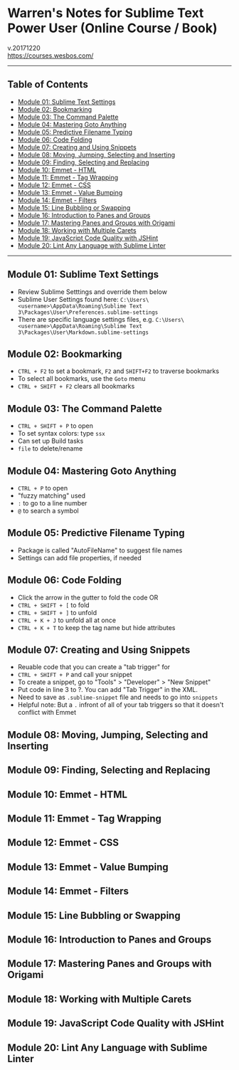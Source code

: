 # Warren's Notes for Sublime Text Power User (Online Course / Book)
v.20171220\
https://courses.wesbos.com/

---
## Table of Contents
* [Module 01: Sublime Text Settings]()
* [Module 02: Bookmarking]()
* [Module 03: The Command Palette]()
* [Module 04: Mastering Goto Anything]()
* [Module 05: Predictive Filename Typing]()
* [Module 06: Code Folding]()
* [Module 07: Creating and Using Snippets]()
* [Module 08: Moving, Jumping, Selecting and Inserting]()
* [Module 09: Finding, Selecting and Replacing]()
* [Module 10: Emmet - HTML]()
* [Module 11: Emmet - Tag Wrapping]()
* [Module 12: Emmet - CSS]()
* [Module 13: Emmet - Value Bumping]()
* [Module 14: Emmet - Filters]()
* [Module 15: Line Bubbling or Swapping]()
* [Module 16: Introduction to Panes and Groups]()
* [Module 17: Mastering Panes and Groups with Origami]()
* [Module 18: Working with Multiple Carets]()
* [Module 19: JavaScript Code Quality with JSHint]()
* [Module 20: Lint Any Language with Sublime Linter]()
---

## Module 01: Sublime Text Settings
* Review Sublime Setttings and override them below
* Sublime User Settings found here: `C:\Users\<username>\AppData\Roaming\Sublime Text 3\Packages\User\Preferences.sublime-settings`
* There are specific language settings files, e.g. `C:\Users\<username>\AppData\Roaming\Sublime Text 3\Packages\User\Markdown.sublime-settings`

## Module 02: Bookmarking
* `CTRL + F2` to set a bookmark, `F2` and `SHIFT+F2` to traverse bookmarks
* To select all bookmarks, use the `Goto` menu
* `CTRL + SHIFT + F2` clears all bookmarks

## Module 03: The Command Palette
* `CTRL + SHIFT + P` to open
* To set syntax colors: type `ssx`
* Can set up Build tasks
* `file` to delete/rename

## Module 04: Mastering Goto Anything
* `CTRL + P` to open
* "fuzzy matching" used
* `:` to go to a line number
* `@` to search a symbol

## Module 05: Predictive Filename Typing
* Package is called "AutoFileName" to suggest file names
* Settings can add file properties, if needed

## Module 06: Code Folding
* Click the arrow in the gutter to fold the code OR
* `CTRL + SHIFT + [` to fold
* `CTRL + SHIFT + ]` to unfold
* `CTRL + K + J` to unfold all at once
* `CTRL + K + T` to keep the tag name but hide attributes

## Module 07: Creating and Using Snippets
* Reuable code that you can create a "tab trigger" for
* `CTRL + SHIFT + P` and call your snippet
* To create a snippet, go to "Tools" > "Developer" > "New Snippet"
* Put code in line 3 to ?. You can add "Tab Trigger" in the XML.
* Need to save as `.sublime-snippet` file and needs to go into `snippets`
* Helpful note: But a `.` infront of all of your tab triggers so that it doesn't conflict with Emmet

## Module 08: Moving, Jumping, Selecting and Inserting

## Module 09: Finding, Selecting and Replacing

## Module 10: Emmet - HTML

## Module 11: Emmet - Tag Wrapping

## Module 12: Emmet - CSS

## Module 13: Emmet - Value Bumping

## Module 14: Emmet - Filters

## Module 15: Line Bubbling or Swapping

## Module 16: Introduction to Panes and Groups

## Module 17: Mastering Panes and Groups with Origami

## Module 18: Working with Multiple Carets

## Module 19: JavaScript Code Quality with JSHint

## Module 20: Lint Any Language with Sublime Linter
